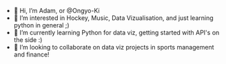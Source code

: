 - 👋 Hi, I’m Adam, or @Ongyo-Ki
- 👀 I’m interested in Hockey, Music, Data Vizualisation, and just learning python in general ;)
- 🌱 I’m currently learning Python for data viz, getting started with API's on the side :)
- 💞️ I’m looking to collaborate on data viz projects in sports management and finance!

<!---

--->
